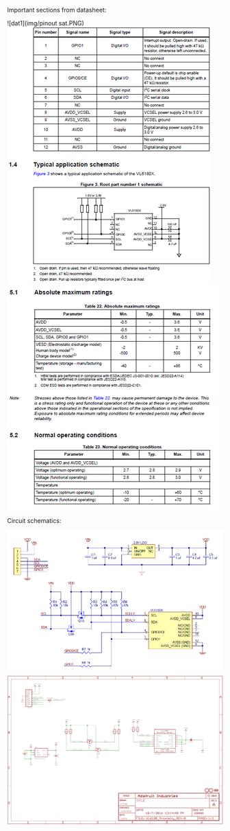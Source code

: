 Important sections from datasheet:

![dat1](img/pinout sat.PNG)
![dat1](img/pinout.png)
![dat2](img/ratings.png)

Circuit schematics:

![schem1](img/breakout-schematic-pololu.png)
![schem2](img/breakout-schematic-adafruit.png)
